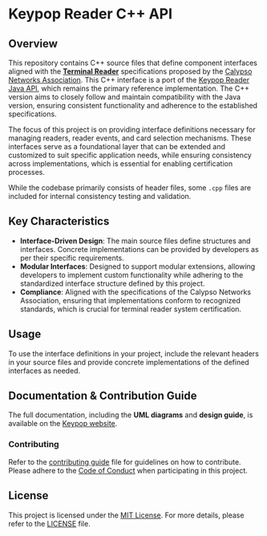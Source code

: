 # Keypop Reader C++ API
## Overview
This repository contains C++ source files that define component interfaces aligned with the 
[**Terminal Reader**](https://terminal-api.calypsonet.org/specifications/reader-layer/reader-api/)
specifications proposed by the [Calypso Networks Association](https://www.calypsonet.org/). This C++ 
interface is a port of the [Keypop Reader Java API](https://github.com/eclipse/keypop-reader-java-api), which remains 
the primary reference implementation. The C++ version aims to closely follow and maintain compatibility with the Java 
version, ensuring consistent functionality and adherence to the established specifications.

The focus of this project is on providing interface definitions necessary for managing readers, reader events, and card
selection mechanisms. These interfaces serve as a foundational layer that can be extended and customized to suit
specific application needs, while ensuring consistency across implementations, which is essential for enabling
certification processes.

While the codebase primarily consists of header files, some `.cpp` files are included for internal consistency testing
and validation.

## Key Characteristics
- **Interface-Driven Design**: The main source files define structures and interfaces. Concrete implementations can be
  provided by developers as per their specific requirements.
- **Modular Interfaces**: Designed to support modular extensions, allowing developers to implement custom functionality
  while adhering to the standardized interface structure defined by this project.
- **Compliance**: Aligned with the specifications of the Calypso Networks Association, ensuring that implementations
  conform to recognized standards, which is crucial for terminal reader system certification.

## Usage
To use the interface definitions in your project, include the relevant headers in your source files and provide concrete
implementations of the defined interfaces as needed.

## Documentation & Contribution Guide
The full documentation, including the **UML diagrams** and **design guide**, is available
on the [Keypop website](https://keypop.org/apis/reader-layer/reader-api/).

### Contributing
Refer to the [contributing guide](https://keypop.org/community/contributing/) file for guidelines on how to contribute.
Please adhere to the [Code of Conduct](CODE_OF_CONDUCT.md) when participating in this project.

## License
This project is licensed under the [MIT License](LICENSE). For more details, please refer to the [LICENSE](LICENSE)
file.